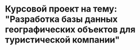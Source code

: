 # Курсовой проект на тему: "Разработка базы данных географических объектов для туристической компании"

